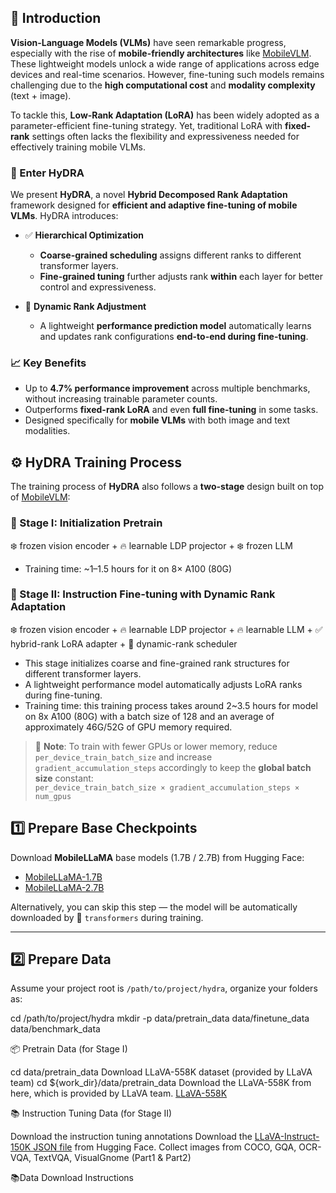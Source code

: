 ## 🧠 Introduction

**Vision-Language Models (VLMs)** have seen remarkable progress, especially with the rise of **mobile-friendly architectures** like [MobileVLM](https://github.com/Meituan-AutoML/MobileVLM). These lightweight models unlock a wide range of applications across edge devices and real-time scenarios. However, fine-tuning such models remains challenging due to the **high computational cost** and **modality complexity** (text + image).

To tackle this, **Low-Rank Adaptation (LoRA)** has been widely adopted as a parameter-efficient fine-tuning strategy. Yet, traditional LoRA with **fixed-rank** settings often lacks the flexibility and expressiveness needed for effectively training mobile VLMs.

### 🌊 Enter HyDRA

We present **HyDRA**, a novel **Hybrid Decomposed Rank Adaptation** framework designed for **efficient and adaptive fine-tuning of mobile VLMs**. HyDRA introduces:

- ✅ **Hierarchical Optimization**  
  - **Coarse-grained scheduling** assigns different ranks to different transformer layers.  
  - **Fine-grained tuning** further adjusts rank **within** each layer for better control and expressiveness.

- 🔁 **Dynamic Rank Adjustment**  
  - A lightweight **performance prediction model** automatically learns and updates rank configurations **end-to-end during fine-tuning**.

### 📈 Key Benefits

- Up to **4.7% performance improvement** across multiple benchmarks, without increasing trainable parameter counts.
- Outperforms **fixed-rank LoRA** and even **full fine-tuning** in some tasks.
- Designed specifically for **mobile VLMs** with both image and text modalities.

## ⚙️ HyDRA Training Process

The training process of **HyDRA** also follows a **two-stage** design built on top of [MobileVLM](https://github.com/Meituan-AutoML/MobileVLM):

### 🧩 Stage I: Initialization Pretrain

❄️ frozen vision encoder + 🔥 learnable LDP projector + ❄️ frozen LLM

- Training time: ~1–1.5 hours for it on 8× A100 (80G)  


### 🧠 Stage II: Instruction Fine-tuning with Dynamic Rank Adaptation

❄️ frozen vision encoder + 🔥 learnable LDP projector + 🔥 learnable LLM + ✅ hybrid-rank LoRA adapter + 🔁 dynamic-rank scheduler

- This stage initializes coarse and fine-grained rank structures for different transformer layers.
- A lightweight performance model automatically adjusts LoRA ranks during fine-tuning.
- Training time: this training process takes around 2~3.5 hours for model on 8x A100 (80G) with a batch size of 128 and an average of approximately 46G/52G of GPU memory required.


> 📝 **Note**: To train with fewer GPUs or lower memory, reduce `per_device_train_batch_size` and increase `gradient_accumulation_steps` accordingly to keep the **global batch size** constant:  
> `per_device_train_batch_size × gradient_accumulation_steps × num_gpus`

## 1️⃣ Prepare Base Checkpoints

Download **MobileLLaMA** base models (1.7B / 2.7B) from Hugging Face:  
- [MobileLLaMA-1.7B](https://huggingface.co/mtgv/MobileLLaMA-1.4B-Chat)  
- [MobileLLaMA-2.7B](https://huggingface.co/mtgv/MobileLLaMA-2.7B-Chat)

Alternatively, you can skip this step — the model will be automatically downloaded by 🤗 `transformers` during training.

---

## 2️⃣ Prepare Data

Assume your project root is `/path/to/project/hydra`, organize your folders as:

cd /path/to/project/hydra
mkdir -p data/pretrain_data data/finetune_data data/benchmark_data

📦 Pretrain Data (for Stage I)

cd data/pretrain_data
Download LLaVA-558K dataset (provided by LLaVA team)
cd ${work_dir}/data/pretrain_data
Download the LLaVA-558K from here, which is provided by LLaVA team.
[LLaVA-558K ](https://huggingface.co/datasets/liuhaotian/LLaVA-Pretrain)

📚 Instruction Tuning Data (for Stage II)

Download the instruction tuning annotations
Download the [LLaVA-Instruct-150K JSON file](https://huggingface.co/datasets/liuhaotian/LLaVA-Instruct-150K/blob/main/llava_v1_5_mix665k.json) from Hugging Face.
Collect images from COCO, GQA, OCR-VQA, TextVQA, VisualGnome (Part1 & Part2)

📚Data Download Instructions

